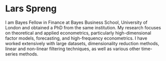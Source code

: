 # Lars Spreng

<!--
-->

I am Bayes Fellow in Finance at Bayes Business School, University of London and obtained a PhD from the same institution. My research focuses on theoretical and applied econometrics, particularly high-dimensional factor models, forecasting, and high-frequency econometrics. I have worked extensively with large datasets, dimensionality reduction methods, linear and non-linear filtering techniques, as well as various other time-series methods. 

